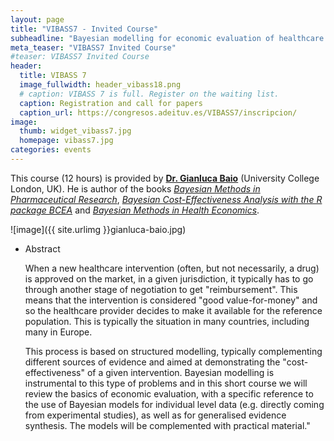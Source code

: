 ```yaml
---
layout: page
title: "VIBASS7 - Invited Course"
subheadline: "Bayesian modelling for economic evaluation of healthcare interventions"
meta_teaser: "VIBASS7 Invited Course"
#teaser: VIBASS7 Invited Course
header:
  title: VIBASS 7
  image_fullwidth: header_vibass18.png
  # caption: VIBASS 7 is full. Register on the waiting list.
  caption: Registration and call for papers
  caption_url: https://congresos.adeituv.es/VIBASS7/inscripcion/
image:
  thumb: widget_vibass7.jpg
  homepage: vibass7.jpg
categories: events
---
```


This course (12 hours) is provided by [__Dr. Gianluca Baio__](https://gianluca.statistica.it/books/bmhe/) (University College London, UK). He is author of the books [_Bayesian Methods in Pharmaceutical Research_](https://gianluca.statistica.it/books/bmpr/), [_Bayesian Cost-Effectiveness Analysis with the R package BCEA_](https://gianluca.statistica.it/books/bcea/) and [_Bayesian Methods in Health Economics_](https://gianluca.statistica.it/books/bmhe/).

![image]({{ site.urlimg }}gianluca-baio.jpg)

<!-- - Target audience

    Statisticians and applied researchers with strong interest applications of Hidden Markov Models (HMMs), particularly in ecology. No previous experience with `Nimble` or Bayesian statistics is assumed, but knowledge of `R` is required. -->

- Abstract

  When a new healthcare intervention (often, but not necessarily, a drug) is approved on the market, in a given jurisdiction, it typically has to go through another stage of negotiation to get "reimbursement". This means that the intervention is considered "good value-for-money" and so the healthcare provider decides to make it available for the reference population. This is typically the situation in many countries, including many in Europe. 
  
  This process is based on structured modelling, typically complementing different sources of evidence and aimed at demonstrating the "cost-effectiveness" of a given intervention. Bayesian modelling is instrumental to this type of problems and in this short course we will review the basics of economic evaluation, with a specific reference to the use of Bayesian models for individual level data (e.g. directly coming from experimental studies), as well as for generalised evidence synthesis. The models will be complemented with practical material."

<!-- - Training materials

	Materials for the course are freely available on line at:
	[https://oliviergimenez.github.io/bayesian-cr-workshop/](https://oliviergimenez.github.io/bayesian-cr-workshop/) -->
    
